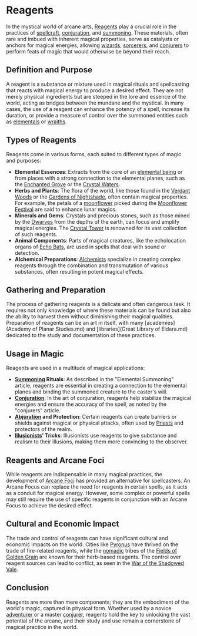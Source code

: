 # Reagents

In the mystical world of arcane arts, [Reagents](Reagents.md) play a crucial role in the practices of [spellcraft](spellcraft.md), [conjuration](conjuration.md), and [summoning](summoning.md). These materials, often rare and imbued with inherent magical properties, serve as catalysts or anchors for magical energies, allowing [wizards](wizards.md), [sorcerers](sorcerers.md), and [conjurers](conjurers.md) to perform feats of magic that would otherwise be beyond their reach.

## Definition and Purpose

A reagent is a substance or mixture used in magical rituals and spellcasting that reacts with magical energy to produce a desired effect. They are not merely physical ingredients but are steeped in the lore and essence of the world, acting as bridges between the mundane and the mystical. In many cases, the use of a reagent can enhance the potency of a spell, increase its duration, or provide a measure of control over the summoned entities such as [elementals](elementals.md) or [wraiths](wraiths.md).

## Types of Reagents

Reagents come in various forms, each suited to different types of magic and purposes:

- **Elemental Essences**: Extracts from the core of an [elemental being](Elementals.md) or from places with a strong connection to the elemental planes, such as the [Enchanted Grove](Enchanted%20Grove.md) or the [Crystal Waters](Crystal%20Waters.md).
- **Herbs and Plants**: The flora of the world, like those found in the [Verdant Woods](Verdant%20Woods.md) or the [Gardens of Nightshade](Gardens%20of%20Nightshade.md), often contain magical properties. For example, the petals of a [moonflower](moonflower.md) picked during the [Moonflower Festival](Moonflower%20Festival.md) are said to enhance lunar magics.
- **Minerals and Gems**: Crystals and precious stones, such as those mined by the [Dwarves](Dwarves.md) from the depths of the earth, can focus and amplify magical energies. The [Crystal Tower](Crystal%20Tower.md) is renowned for its vast collection of such reagents.
- **Animal Components**: Parts of magical creatures, like the echolocation organs of [Echo Bats](Echo%20Bats.md), are used in spells that deal with sound or detection.
- **Alchemical Preparations**: [Alchemists](Alchemists.md) specialize in creating complex reagents through the combination and transmutation of various substances, often resulting in potent magical effects.

## Gathering and Preparation

The process of gathering reagents is a delicate and often dangerous task. It requires not only knowledge of where these materials can be found but also the ability to harvest them without diminishing their magical qualities. Preparation of reagents can be an art in itself, with many [academies](Academy of Planar Studies.md) and [libraries](Great Library of Eldara.md) dedicated to the study and documentation of these practices.

## Usage in Magic

Reagents are used in a multitude of magical applications:

- **[Summoning](Summoning.md) Rituals**: As described in the "Elemental Summoning" article, reagents are essential in creating a connection to the elemental planes and binding the summoned creature to the caster's will.
- **[Conjuration](Conjuration.md)**: In the art of conjuration, reagents help stabilize the magical energies and ensure the accuracy of the spell, as noted by the "conjurers" article.
- **[Abjuration](Abjuration.md) and Protection**: Certain reagents can create barriers or shields against magical or physical attacks, often used by [Priests](Priests.md) and protectors of the realm.
- **[Illusionists](Illusionists.md)' Tricks**: Illusionists use reagents to give substance and realism to their illusions, making them more convincing to the observer.

## Reagents and Arcane Foci

While reagents are indispensable in many magical practices, the development of [Arcane Foci](Arcane%20Foci.md) has provided an alternative for spellcasters. An Arcane Focus can replace the need for reagents in certain spells, as it acts as a conduit for magical energy. However, some complex or powerful spells may still require the use of specific reagents in conjunction with an Arcane Focus to achieve the desired effect.

## Cultural and Economic Impact

The trade and control of reagents can have significant cultural and economic impacts on the world. Cities like [Pyronus](Pyronus.md) have thrived on the trade of fire-related reagents, while the [nomadic](Nomad.md) tribes of the [Fields of Golden Grain](Fields%20of%20Golden%20Grain.md) are known for their herb-based reagents. The control over reagent sources can lead to conflict, as seen in the [War of the Shadowed Vale](War%20of%20the%20Shadowed%20Vale.md).

## Conclusion

Reagents are more than mere components; they are the embodiment of the world's magic, captured in physical form. Whether used by a novice [adventurer](adventurers.md) or a master [conjurer](conjurers.md), reagents hold the key to unlocking the vast potential of the arcane, and their study and use remain a cornerstone of magical practice in the world.